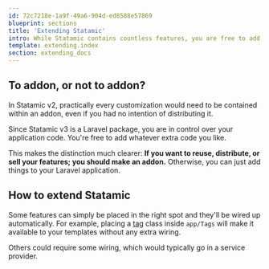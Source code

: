 ```yaml
---
id: 72c7218e-1a9f-49a6-904d-ed8588e57869
blueprint: sections
title: 'Extending Statamic'
intro: While Statamic contains countless features, you are free to add more, or modify existing ones.
template: extending.index
section: extending_docs
---
```

## To addon, or not to addon?

In Statamic v2, practically every customization would need to be contained within an addon, even if you had no intention of distributing it.

Since Statamic v3 is a Laravel package, you are in control over your application code. You're free to add whatever extra code you like.

This makes the distinction much clearer: **If you want to reuse, distribute, or sell your features; you should make an addon.** Otherwise, you can just add things to your Laravel application.

## How to extend Statamic

Some features can simply be placed in the right spot and they'll be wired up automatically. For example, placing a [tag](/extending/tags) class inside `app/Tags` will make it available to your templates without any extra wiring.

Others could require some wiring, which would typically go in a service provider.
